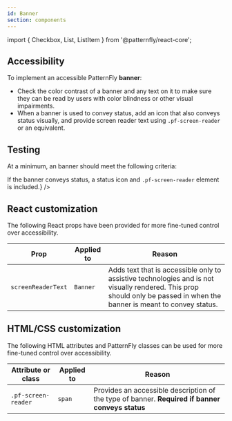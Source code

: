 ```yaml
---
id: Banner
section: components
---
```


import { Checkbox, List, ListItem } from '@patternfly/react-core';

## Accessibility

To implement an accessible PatternFly **banner**:

- Check the color contrast of a banner and any text on it to make sure they can be read by users with color blindness or other visual impairments.
- When a banner is used to convey status, add an icon that also conveys status visually, and provide screen reader text using `.pf-screen-reader` or an equivalent.

## Testing

At a minimum, an banner should meet the following criteria:

<List isPlain>
  <ListItem>
    <Checkbox id="banner-a11y-checkbox-1" label="A user should not be able to focus on the banner with keyboard controls." />
  </ListItem>
  <ListItem>
    <Checkbox id="banner-a11y-checkbox-2" label="A user should be able to have a screen reader describe the contents of the banner, but not focus on or interact with the banner otherwise." />
  </ListItem>
  <ListItem>
    <Checkbox id="banner-a11y-checkbox-3" label={<span>If the banner conveys status, a status icon and <code className="ws-code">.pf-screen-reader</code> element is included.</span>} />
  </ListItem>
</List>

## React customization

The following React props have been provided for more fine-tuned control over accessibility.

| Prop | Applied to | Reason  |
| -- | -- | -- |
|`screenReaderText`| `Banner` | Adds text that is accessible only to assistive technologies and is not visually rendered. This prop should only be passed in when the banner is meant to convey status. |
## HTML/CSS customization

The following HTML attributes and PatternFly classes can be used for more fine-tuned control over accessibility.

| Attribute or class | Applied to | Reason | 
|---|---|---|
| `.pf-screen-reader` | `span` | Provides an accessible description of the type of banner. **Required if banner conveys status** |
